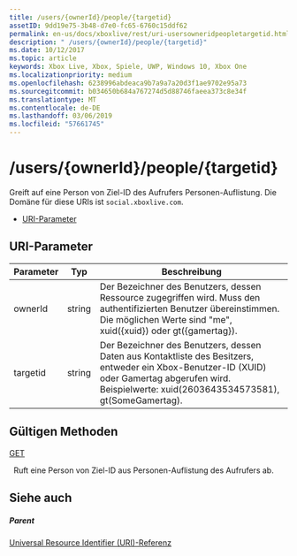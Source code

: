 ```yaml
---
title: /users/{ownerId}/people/{targetid}
assetID: 9dd19e75-3b48-d7e0-fc65-6760c15ddf62
permalink: en-us/docs/xboxlive/rest/uri-usersowneridpeopletargetid.html
description: " /users/{ownerId}/people/{targetid}"
ms.date: 10/12/2017
ms.topic: article
keywords: Xbox Live, Xbox, Spiele, UWP, Windows 10, Xbox One
ms.localizationpriority: medium
ms.openlocfilehash: 6238996abdeaca9b7a9a7a20d3f1ae9702e95a73
ms.sourcegitcommit: b034650b684a767274d5d88746faeea373c8e34f
ms.translationtype: MT
ms.contentlocale: de-DE
ms.lasthandoff: 03/06/2019
ms.locfileid: "57661745"
---
```

# <a name="usersowneridpeopletargetid"></a>/users/{ownerId}/people/{targetid}
Greift auf eine Person von Ziel-ID des Aufrufers Personen-Auflistung. Die Domäne für diese URIs ist `social.xboxlive.com`.
 
  * [URI-Parameter](#ID4EV)
 
<a id="ID4EV"></a>

 
## <a name="uri-parameters"></a>URI-Parameter
 
| Parameter| Typ| Beschreibung| 
| --- | --- | --- | 
| ownerId| string| Der Bezeichner des Benutzers, dessen Ressource zugegriffen wird. Muss den authentifizierten Benutzer übereinstimmen. Die möglichen Werte sind "me", xuid({xuid}) oder gt({gamertag}).| 
| targetid| string| Der Bezeichner des Benutzers, dessen Daten aus Kontaktliste des Besitzers, entweder ein Xbox-Benutzer-ID (XUID) oder Gamertag abgerufen wird. Beispielwerte: xuid(2603643534573581), gt(SomeGamertag).| 
  
<a id="ID4EQB"></a>

 
## <a name="valid-methods"></a>Gültigen Methoden

[GET](uri-usersowneridpeopletargetidget.md)

&nbsp;&nbsp;Ruft eine Person von Ziel-ID aus Personen-Auflistung des Aufrufers ab.
 
<a id="ID4E1B"></a>

 
## <a name="see-also"></a>Siehe auch
 
<a id="ID4E3B"></a>

 
##### <a name="parent"></a>Parent 

[Universal Resource Identifier (URI)-Referenz](../atoc-xboxlivews-reference-uris.md)

   